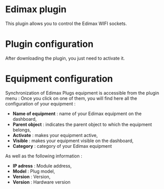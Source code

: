 # Edimax plugin

This plugin allows you to control the Edimax WIFI sockets.

# Plugin configuration 

After downloading the plugin, you just need to activate it.

# Equipment configuration 

Synchronization of Edimax Plugs equipment is accessible from the plugin menu : Once you click on one of them, you will find here all the configuration of your equipment :

-   **Name of equipment** : name of your Edimax equipment on the dashboard,
-   **Parent object** : indicates the parent object to which the equipment belongs,
-   **Activate** : makes your equipment active,
-   **Visible** : makes your equipment visible on the dashboard,
-   **Category** : category of your Edimax equipment

As well as the following information :

-   **IP adress** : Module address,
-   **Model** : Plug model,
-   **Version** : Version,
-   **Version** : Hardware version


